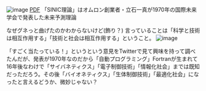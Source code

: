 
![image](https://gyazo.com/6cef74dbfa24d65a7c969d4c26a82b90/thumb/1000)
[PDF](https://www.omron.com/jp/ja/ir/irlib/pdfs/ar10j/ar10_36.pdf)
「SINIC理論」はオムロン創業者・立石一真が1970年の国際未来学会で発表した未来予測理論

なぜグネっと曲げたのかわからないけど(飾り？)
言っていることは「科学と技術は相互作用する」「技術と社会は相互作用する」ということ。
![image](https://gyazo.com/2a7c0987bcfc2df3a519dc7f3520f382/thumb/1000)

「すごく当たっている！」というという意見をTwitterで見て興味を持って調べたんだが、発表が1970年なのだから「自動プログラミング」Fortranが生まれて16年後なわけで「サイバネティクス」「電子制御技術」「情報化社会」までは既知だっただろう。その後「バイオネティクス」「生体制御技術」「最適化社会」になったと言えるどうか、微妙じゃない？
